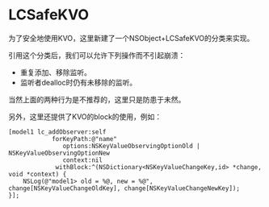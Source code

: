 # LCSafeKVO

为了安全地使用KVO，这里新建了一个NSObject+LCSafeKVO的分类来实现。

引用这个分类后，我们可以允许下列操作而不引起崩溃：

- 重复添加、移除监听。
- 监听者dealloc时仍有未移除的监听。

当然上面的两种行为是不推荐的，这里只是防患于未然。

另外，这里还提供了KVO的block的使用，例如：
```
[model1 lc_addObserver:self
            forKeyPath:@"name"
               options:NSKeyValueObservingOptionOld | NSKeyValueObservingOptionNew
               context:nil
             withBlock:^(NSDictionary<NSKeyValueChangeKey,id> *change, void *context) {
    NSLog(@"model1> old = %@, new = %@", change[NSKeyValueChangeOldKey], change[NSKeyValueChangeNewKey]);
}];
```
